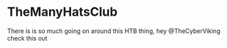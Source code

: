 # TheManyHatsClub
There is is so much going on around this HTB thing, hey @TheCyberViking check this out
